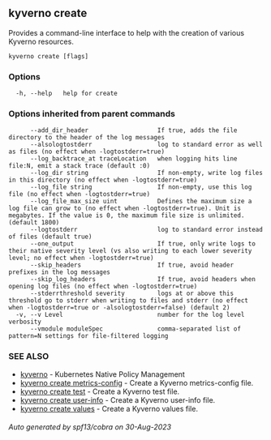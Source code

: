 ## kyverno create

Provides a command-line interface to help with the creation of various Kyverno resources.

```
kyverno create [flags]
```

### Options

```
  -h, --help   help for create
```

### Options inherited from parent commands

```
      --add_dir_header                   If true, adds the file directory to the header of the log messages
      --alsologtostderr                  log to standard error as well as files (no effect when -logtostderr=true)
      --log_backtrace_at traceLocation   when logging hits line file:N, emit a stack trace (default :0)
      --log_dir string                   If non-empty, write log files in this directory (no effect when -logtostderr=true)
      --log_file string                  If non-empty, use this log file (no effect when -logtostderr=true)
      --log_file_max_size uint           Defines the maximum size a log file can grow to (no effect when -logtostderr=true). Unit is megabytes. If the value is 0, the maximum file size is unlimited. (default 1800)
      --logtostderr                      log to standard error instead of files (default true)
      --one_output                       If true, only write logs to their native severity level (vs also writing to each lower severity level; no effect when -logtostderr=true)
      --skip_headers                     If true, avoid header prefixes in the log messages
      --skip_log_headers                 If true, avoid headers when opening log files (no effect when -logtostderr=true)
      --stderrthreshold severity         logs at or above this threshold go to stderr when writing to files and stderr (no effect when -logtostderr=true or -alsologtostderr=false) (default 2)
  -v, --v Level                          number for the log level verbosity
      --vmodule moduleSpec               comma-separated list of pattern=N settings for file-filtered logging
```

### SEE ALSO

* [kyverno](kyverno.md)	 - Kubernetes Native Policy Management
* [kyverno create metrics-config](kyverno_create_metrics-config.md)	 - Create a Kyverno metrics-config file.
* [kyverno create test](kyverno_create_test.md)	 - Create a Kyverno test file.
* [kyverno create user-info](kyverno_create_user-info.md)	 - Create a Kyverno user-info file.
* [kyverno create values](kyverno_create_values.md)	 - Create a Kyverno values file.

###### Auto generated by spf13/cobra on 30-Aug-2023
